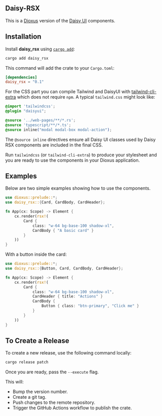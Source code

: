 ## Daisy-RSX

This is a [Dioxus](https://dioxuslabs.com/) version of the [Daisy UI](https://daisyui.com/) components.

## Installation

Install **daisy_rsx** using [`cargo add`](https://doc.rust-lang.org/cargo/commands/cargo-add.html):

```bash
cargo add daisy_rsx
```

This command will add the crate to your `Cargo.toml`:

```toml
[dependencies]
daisy_rsx = "0.1"
```

For the CSS part you can compile Tailwind and DaisyUI with [tailwind-cli-extra](https://github.com/dobicinaitis/tailwind-cli-extra) which does not require `npm`.
A typical `tailwind.css` might look like:

```css
@import 'tailwindcss';
@plugin "daisyui";

@source '../web-pages/**/*.rs';
@source 'typescript/**/*.ts';
@source inline("modal modal-box modal-action");
```

The `@source inline` directives ensure all Daisy UI classes used by Daisy RSX components are included in the final CSS.

Run `tailwindcss` (or `tailwind-cli-extra`) to produce your stylesheet and you are ready to use the components in your Dioxus application.

## Examples

Below are two simple examples showing how to use the components.

```rust
use dioxus::prelude::*;
use daisy_rsx::{Card, CardBody, CardHeader};

fn App(cx: Scope) -> Element {
    cx.render(rsx!(
        Card {
            class: "w-64 bg-base-100 shadow-xl",
            CardBody { "A basic card" }
        }
    ))
}
```

With a button inside the card:

```rust
use dioxus::prelude::*;
use daisy_rsx::{Button, Card, CardBody, CardHeader};

fn App(cx: Scope) -> Element {
    cx.render(rsx!(
        Card {
            class: "w-64 bg-base-100 shadow-xl",
            CardHeader { title: "Actions" }
            CardBody {
                Button { class: "btn-primary", "Click me" }
            }
        }
    ))
}
```

## To Create a Release

To create a new release, use the following command locally:

```sh
cargo release patch
```

Once you are ready, pass the `--execute` flag.

This will:

- Bump the version number.
- Create a git tag.
- Push changes to the remote repository.
- Trigger the GitHub Actions workflow to publish the crate.
